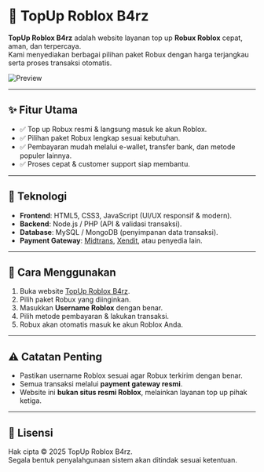 # 💎 TopUp Roblox B4rz

**TopUp Roblox B4rz** adalah website layanan top up **Robux Roblox** cepat, aman, dan terpercaya.  
Kami menyediakan berbagai pilihan paket Robux dengan harga terjangkau serta proses transaksi otomatis.

![Preview](https://user-images.githubusercontent.com/xxxxxx/placeholder.png)

---

## ✨ Fitur Utama
- ✅ Top up Robux resmi & langsung masuk ke akun Roblox.
- ✅ Pilihan paket Robux lengkap sesuai kebutuhan.
- ✅ Pembayaran mudah melalui e-wallet, transfer bank, dan metode populer lainnya.
- ✅ Proses cepat & customer support siap membantu.

---

## 📂 Teknologi
- **Frontend**: HTML5, CSS3, JavaScript (UI/UX responsif & modern).
- **Backend**: Node.js / PHP (API & validasi transaksi).
- **Database**: MySQL / MongoDB (penyimpanan data transaksi).
- **Payment Gateway**: [Midtrans](https://midtrans.com), [Xendit](https://xendit.co), atau penyedia lain.

---

## 🚀 Cara Menggunakan
1. Buka website [TopUp Roblox B4rz](https://username.github.io/topup-roblox-b4rz).
2. Pilih paket Robux yang diinginkan.
3. Masukkan **Username Roblox** dengan benar.
4. Pilih metode pembayaran & lakukan transaksi.
5. Robux akan otomatis masuk ke akun Roblox Anda.

---

## ⚠️ Catatan Penting
- Pastikan username Roblox sesuai agar Robux terkirim dengan benar.  
- Semua transaksi melalui **payment gateway resmi**.  
- Website ini **bukan situs resmi Roblox**, melainkan layanan top up pihak ketiga.

---

## 📌 Lisensi
Hak cipta © 2025 TopUp Roblox B4rz.  
Segala bentuk penyalahgunaan sistem akan ditindak sesuai ketentuan.
